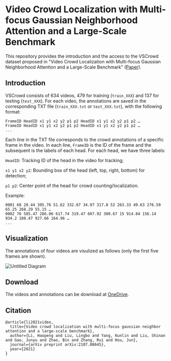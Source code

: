 # Video Crowd Localization with Multi-focus Gaussian Neighborhood Attention and a Large-Scale Benchmark

This repository provides the introduction and the access to the VSCrowd dataset proposed in "Video Crowd Localization with Multi-focus Gaussian Neighborhood Attention and a Large-Scale Benchmark" ([Paper](https://arxiv.org/abs/2107.08645)).

## Introduction
VSCrowd consists of 634 videos, 479 for training (`train_XXX`) and 137 for testing (`test_XXX`). For each video, the annotations are saved in the corresponding TXT file (`train_XXX.txt` or `test_XXX.txt`), with the following format: 
```
FrameID HeadID x1 y1 x2 y2 p1 p2 HeadID x1 y1 x2 y2 p1 p2 …
FrameID HeadID x1 y1 x2 y2 p1 p2 HeadID x1 y1 x2 y2 p1 p2 …
...
```
Each line in the TXT file corresponds to the crowd annotations of a specific frame in the video. In each line, `FrameID` is the ID of the frame and the subsequent is the labels of each head. For each head, we have three labels:

`HeadID`: Tracking ID of the head in the video for tracking;

`x1 y1 x2 y2`: Bounding box of the head (left, top, right, bottom) for detection;

`p1 p2`: Center point of the head for crowd counting/localization. 

Example:
```
0001 68 20.44 305.76 51.62 332.67 34.97 317.8 52 263.33 49.63 276.59 65.25 268.29 55.15 … 
0002 76 585.47 286.06 617.74 319.47 607.92 300.67 15 914.84 156.14 934.2 180.47 927.66 164.96 …
...
```

## Visualization

The annotations of four videos are visulized as follows (only the first five frames are shown).

![Untitled Diagram](https://user-images.githubusercontent.com/39694692/181676864-3cbf0fd8-90bb-464f-9f1b-8715f2569c46.svg)

## Download
The videos and annotations can be download at [OneDrive](https://unimelbcloud-my.sharepoint.com/:f:/g/personal/haopengl1_student_unimelb_edu_au/ElPHq3MxN-NOo0WFMCPU6VQB8Ia8V9S7u2IdrczBHpDjWQ?e=dFJhdP).


## Citation
```
@article{li2021video,
  title={Video crowd localization with multi-focus gaussian neighbor attention and a large-scale benchmark},
  author={Li, Haopeng and Liu, Lingbo and Yang, Kunlin and Liu, Shinan and Gao, Junyu and Zhao, Bin and Zhang, Rui and Hou, Jun},
  journal={arXiv preprint arXiv:2107.08645},
  year={2021}
}
```
